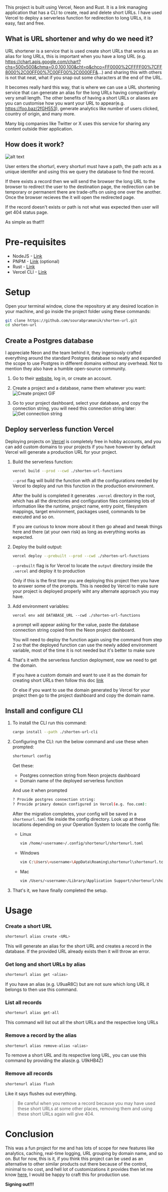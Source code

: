 This project is built using Vercel, Neon and Rust. It is a link managing application that has a CLI to create, read and delete short URLs. I have used Vercel to deploy a serverless function for redirection to long URLs, it is easy, fast and free.

## What is URL shortener and why do we need it?

URL shortener is a service that is used create short URLs that works as an alias for long URLs, this is important when you have a long URL (e.g. https://chart.apis.google.com/chart?chs=500x500&chma=0,0,100,100&cht=p&chco=FF0000%2CFFFF00%7CFF8000%2C00FF00%7C00FF00%2C0000FF&...) and sharing this with others is not that neat, what if you snap out some characters at the end of the URL. 

It becomes really hard this way, that is where we can use a URL shortening service that can generate an alias for the long URLs having comparitively very small length. The other benefits of having a short URLs or aliases are you can customise how you want your URL to appear(e.g. https://foo.baz/2fGH553), generate analytics like number of users clicked, country of origin, and many more. 

Many big companies like Twitter or X uses this service for sharing any content outside thier application. 

## How does it work?
![alt text](/assets/image.png)

User enters the shorturl, every shorturl must have a path, the path acts as a unique identifer and using this we query the database to find the record. 

If there exists a record then we will send the browser the long URL to the browser to redirect the user to the destination page, the redirection can be temporary or permanent there are trade-offs on using one over the another. Once the browser recieves the it will open the redirected page.

If the record doesn't exists or path is not what was expected then user will get 404 status page.

As simple as that!!!

# Pre-requisites
- NodeJS - [Link](https://nodejs.org)
- PNPM - [Link](https://pnpm.io/installation) (optional)
- Rust - [Link](https://www.rust-lang.org/tools/install)
- Vercel CLI - [Link](https://vercel.com/docs/cli)

# Setup

Open your terminal window, clone the repository at any desired location in your machine, and go inside the project folder using these commands:

```bash
git clone https://github.com/sourabpramanik/shorten-url.git
cd shorten-url
```

## Create a Postgres database
I appreciate Neon and the team behind it, they ingeniously crafted everything around the standard Postgres database so neatly and expanded the scope to use Postgres in different domains without any overhead. Not to mention they also have a humble open-source community.

1. Go to their [website](https://console.neon.tech/), log in, or create an account.

2. Create a project and a database, name them whatever you want:
![Create project GIF](/assets/GIF%20Recording%202024-04-15%20at%206.16.04%20AM.gif)

3. Go to your project dashboard, select your database, and copy the connection string, you will need this connection string later: 
![Get connection string](/assets/GIF%20Recording%202024-04-15%20at%206.18.46%20AM.gif)

## Deploy serverless function Vercel
Deploying projects on [Vercel](https://vercel.com/docs/deployments/overview) is completely free in hobby accounts, and you can add custom domains to your projects if you have however by default Vercel will generate a production URL for your project.

1.  Build the serverless function:
    ```bash
    vercel build --prod --cwd ./shorten-url-functions
    ```
    `--prod` flag will build the function with all the configurations needed by Vercel to deploy and run this function in the production environment.
    
    After the build is completed it generates `.vercel` directory in the root, which has all the directories and configuration files containing lots of information like the runtime, project name, entry point, filesystem mappings, target environment, packages used, commands to be executed and so on. 
    
    If you are curious to know more about it then go ahead and tweak things here and there (at your own risk) as long as everything works as expected.

2. Deploy the build output:
    ```bash
    vercel deploy --prebuilt --prod --cwd ./shorten-url-functions
    ```
    `--prebuilt` flag is for Vercel to locate the `output` directory inside the `.vercel` and deploy it to production

    Only if this is the first time you are deploying this project then you have to answer some of the prompts. This is needed by Vercel to make sure your project is deployed properly wiht any alternate approach you may have.

3. Add environment variables:
    ```
    vercel env add DATABASE_URL --cwd ./shorten-url-functions
    ```
    a prompt will appear asking for the value, paste the database connection string copied from the Neon project dashboard.

    You will need to deploy the function again using the command from step 2 so that the deployed function can use the newly added environment variable, most of the time it is not needed but it's better to make sure

4. That's it with the serverless function deployment, now we need to get the domain. 

    If you have a custom domain and want to use it as the domain for creating short URLs then follow this doc [link](https://vercel.com/docs/projects/domains/add-a-domain) 

    Or else if you want to use the domain generated by Vercel for your project then go to the project dashboard and copy the domain name.

## Install and configure CLI

1. To install the CLI run this command:

    ```bash
    cargo install --path ./shorten-url-cli
    ```
2. Configuring the CLI:
    run the below command and use these when prompted:
    ```bash
    shortenurl config
    ```
    Get these:
    - Postgres connection string from Neon projects dashboard
    - Domain name of the deployed serverless function
    
    And use it when prompted 
    ```bash
    ? Provide postgres connection string:
    ? Provide primary domain configured in Vercel(e.g. foo.com):
    ```

    After the migration completes, your config will be saved in a `shortenurl.toml` file inside the config directory. Look up at these locations depending on your Operation System to locate the config file:

    - Linux
        ```bash
        vim /home/<username>/.config/shortenurl/shortenurl.toml
        ```
    - Windows
        ```bash
        vim C:\Users\<username>\AppData\Roaming\shortenurl\shortenurl.toml
        ```
    - Mac
        ```bash
        vim /Users/<username>/Library/Application Support/shortenurl/shortenurl.toml
        ```
3. That's it, we have finally completed the setup.

# Usage

### Create a short URL
```bash
shortenurl alias create <URL>
```
This will generate an alias for the short URL and creates a record in the database. If the provided URL already exists then it will throw an error.

### Get long and short URLs by alias
```bash
shortenurl alias get <alias>
```
If you have an alias (e.g. U9uaR8C) but are not sure which long URL it belongs to then use this command.

### List all records
```bash
shortenurl alias get-all
```
This command will list out all the short URLs and the respective long URLs

### Remove a record by the alias
```bash
shortenurl alias remove-alias <alias>
```
To remove a short URL and its respective long URL, you can use this command by providing the alias(e.g. U9kHB4Z)

### Remove all records
```bash
shortenurl alias flush
```
Like it says flushes out everything.

> Be careful when you remove a record because you may have used these short URLs at some other places, removing them and using these short URLs again will give 404.

# Conclusion
This was a fun project for me and has lots of scope for new features like analytics, caching, real-time logging, URL grouping by domain name, and so on. But for now, this is it, if you think this project can be used as an alternative to other similar products out there because of the control, minimal to no cost, and hell lot of customizations it provides then let me know [here](shubpramanik241@gmail.com), I would be happy to craft this for production use. 

**Signing out!!!**

